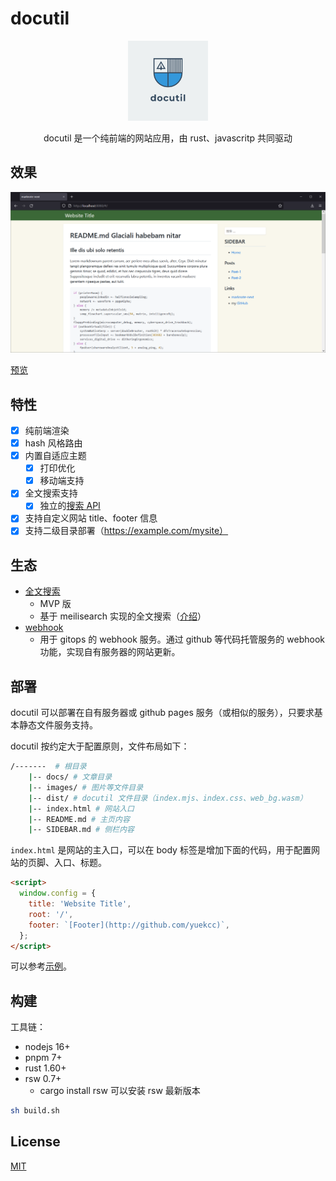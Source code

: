 # docutil

<div>
    <p align="center"><img src="./docutil-logo.png" width="128"></p>
    <p align="center">docutil 是一个纯前端的网站应用，由 rust、javascritp 共同驱动</p>
</div>

## 效果

![screenshot](./screenshot.png)

[预览](https://lambdadriver.space/)

## 特性

- [x] 纯前端渲染
- [x] hash 风格路由
- [x] 内置自适应主题
  - [x] 打印优化
  - [x] 移动端支持
- [x] 全文搜索支持
  - [x] 独立的[搜索 API](https://github.com/yuekcc/marknote-search-mvp)
- [x] 支持自定义网站 title、footer 信息
- [x] 支持二级目录部署（https://example.com/mysite）

## 生态

- [全文搜索](https://github.com/yuekcc/marknote-search-mvp)
  - MVP 版
  - 基于 meilisearch 实现的全文搜索（[介绍](https://lambdadriver.space/#/docs/202111/full-text-search-for-marknote.md)）
- [webhook](https://github.com/yuekcc/docutil-deploy-hook)
  - 用于 gitops 的 webhook 服务。通过 github 等代码托管服务的 webhook 功能，实现自有服务器的网站更新。

## 部署

docutil 可以部署在自有服务器或 github pages 服务（或相似的服务），只要求基本静态文件服务支持。

docutil 按约定大于配置原则，文件布局如下：

```sh
/-------  # 根目录
    |-- docs/ # 文章目录
    |-- images/ # 图片等文件目录
    |-- dist/ # docutil 文件目录（index.mjs、index.css、web_bg.wasm）
    |-- index.html # 网站入口
    |-- README.md # 主页内容
    |-- SIDEBAR.md # 侧栏内容
```

`index.html` 是网站的主入口，可以在 body 标签是增加下面的代码，用于配置网站的页脚、入口、标题。

```html
<script>
  window.config = {
    title: 'Website Title',
    root: '/',
    footer: `[Footer](http://github.com/yuekcc)`,
  };
</script>
```

可以参考[示例](loader/index.html)。

## 构建

工具链：

- nodejs 16+
- pnpm 7+
- rust 1.60+
- rsw 0.7+
  - cargo install rsw 可以安装 rsw 最新版本

```sh
sh build.sh
```

## License

[MIT](LICENSE)
